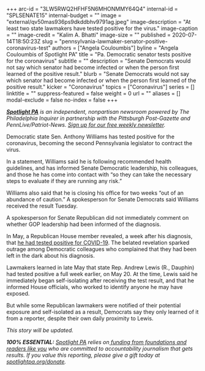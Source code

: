 +++
arc-id = "3LW5RWQ2HFHF5N6MHONMMY64Q4"
internal-id = "SPLSENATE15"
internal-budget = ""
image = "external/qv50mas936ps9dkddbhv9791ag.jpeg"
image-description = "At least two state lawmakers have tested positive for the virus."
image-caption = ""
image-credit = "Kalim A. Bhatti"
image-size = ""
published = 2020-07-14T18:50:23Z
slug = "pennsylvania-lawmaker-senator-positive-coronavirus-test"
authors = ["Angela Couloumbis"]
byline = "Angela Couloumbis of Spotlight PA"
title = "Pa. Democratic senator tests positive for the coronavirus"
subtitle = ""
description = "Senate Democrats would not say which senator had become infected or when the person first learned of the positive result."
blurb = "Senate Democrats would not say which senator had become infected or when the person first learned of the positive result."
kicker = "Coronavirus"
topics = ["Coronavirus"]
series = []
linktitle = ""
suppress-featured = false
weight = 0
url = ""
aliases = []
modal-exclude = false
no-index = false
+++

<a href="https://www.spotlightpa.org/"><i><b>Spotlight PA</b></i></a><i> is an independent, nonpartisan newsroom powered by The Philadelphia Inquirer in partnership with the Pittsburgh Post-Gazette and PennLive/Patriot-News. </i><a href="https://www.spotlightpa.org/newsletters"><i>Sign up for our free weekly newsletter</i></a><i>.</i>

Democratic state Sen. Anthony Williams has tested positive for the coronavirus, becoming the second Pennsylvania legislator to contract the virus.

In a statement, Williams said he is following recommended health guidelines, and has informed Senate Democratic leadership, his colleagues, and those he has come into contact with “so they can take the necessary steps to evaluate if they are running any risk.”

Williams also said that he is closing his office for two weeks “out of an abundance of caution.” A spokesperson for Senate Democrats said Williams received the result Tuesday. 

A spokesperson for Senate Republican did not immediately comment on whether GOP leadership had been informed of the diagnosis.

In May, a Republican House member revealed, a week after his diagnosis, that <a href="https://www.spotlightpa.org/news/2020/05/pennsylvania-republican-lawmaker-coronavirus-democrats-questions/" target=_blank>he had tested positive for COVID-19</a>. The belated revelation sparked outrage among Democratic colleagues who complained that they had been left in the dark about his diagnosis.

Lawmakers learned in late May that state Rep. Andrew Lewis (R., Dauphin) had tested positive a full week earlier, on May 20. At the time, Lewis said he immediately began self-isolating after receiving the test result, and that he informed House officials, who worked to identify anyone he may have exposed.

But while some Republican lawmakers were notified of their potential exposure and self-isolated as a result, Democrats say they only learned of it from a reporter, despite their own daily proximity to Lewis.

<i>This story will be updated.</i>

<i><b>100% ESSENTIAL:</b></i> <a href="https://www.spotlightpa.org/"><i>Spotlight PA</i></a><i> relies on</i><a href="https://www.spotlightpa.org/support"><i> funding from foundations and readers like you</i></a><i> who are committed to accountability journalism that gets results. If you value this reporting, please give a gift today at </i><a href="http://spotlightpa.org/donate"><i>spotlightpa.org/donate</i></a><i>.</i>
